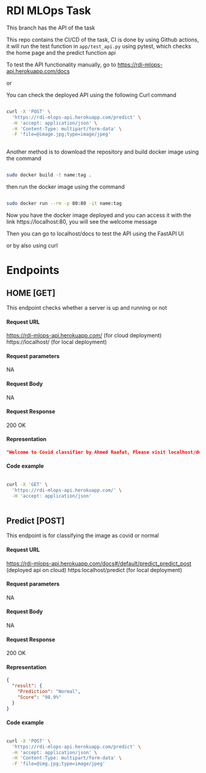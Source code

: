 # RDI MLOps Task

This branch has the API of the task

This repo contains the CI/CD of the task, CI is done by using Github actions, it will run the test function in `app/test_api.py` using pytest, which checks the home page and the predict function api

To test the API functionality manually, go to https://rdi-mlops-api.herokuapp.com/docs

or 

You can check the deployed API using the following Curl command

```bash

curl -X 'POST' \
  'https://rdi-mlops-api.herokuapp.com/predict' \
  -H 'accept: application/json' \
  -H 'Content-Type: multipart/form-data' \
  -F 'file=@image.jpg;type=image/jpeg'
  
```


Another method is to download the repository and build docker image using the command

```bash

sudo docker build -t name:tag .

```

then run the docker image using the command

```bash

sudo docker run --rm -p 80:80 -it name:tag

```

Now you have the docker image deployed and you can access it with the link https://localhost:80, you will see the welcome message

Then you can go to localhost/docs to test the API using the FastAPI UI

or by also using curl


# Endpoints

## HOME [GET]

This endpoint checks whether a server is up and running or not

#### Request URL

https://rdi-mlops-api.herokuapp.com/  (for cloud deployment)
https://localhost/ (for local deployment)

#### Request parameters

NA

#### Request Body

NA

#### Request Response

200 OK

#### Representation

```json
"Welcome to Covid classifier by Ahmed Raafat, Please visit localhost/docs for the fastapi UI"
```

#### Code example

```bash

curl -X 'GET' \
  'https://rdi-mlops-api.herokuapp.com/' \
  -H 'accept: application/json'
  
```


## Predict [POST]

This endpoint is for classifying the image as covid or normal

#### Request URL

https://rdi-mlops-api.herokuapp.com/docs#/default/predict_predict_post (deployed api on cloud)
https:localhost/predict (for local deployment)

#### Request parameters

NA

#### Request Body

NA

#### Request Response

200 OK

#### Representation

```json
{
  "result": {
    "Prediction": "Normal",
    "Score": "98.9%"
  }
}
```

#### Code example

```bash

curl -X 'POST' \
  'https://rdi-mlops-api.herokuapp.com/predict' \
  -H 'accept: application/json' \
  -H 'Content-Type: multipart/form-data' \
  -F 'file=@img.jpg;type=image/jpeg'
  
```
